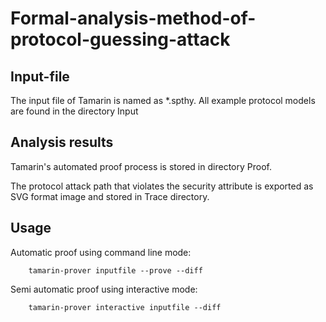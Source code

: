 # Formal-analysis-method-of-protocol-guessing-attack

## Input-file

The input file of Tamarin is named as \*.spthy.
All example protocol models are found in the directory Input

## Analysis results

Tamarin's automated proof process is stored in directory Proof.

The protocol attack path that violates the security attribute is exported as SVG format image and stored in Trace directory.

## Usage

Automatic proof using command line mode:
~~~~
    tamarin-prover inputfile --prove --diff
~~~~
Semi automatic proof using interactive mode:
~~~~
    tamarin-prover interactive inputfile --diff
~~~~
